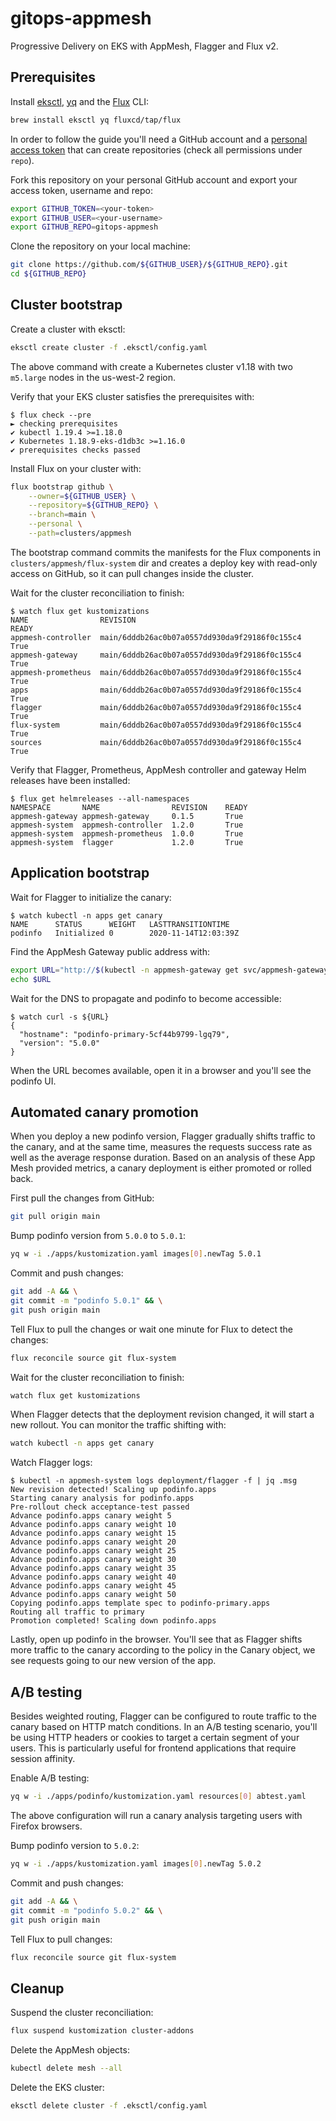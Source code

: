 # gitops-appmesh

Progressive Delivery on EKS with AppMesh, Flagger and Flux v2.

## Prerequisites

Install [eksctl](https://eksctl.io/), [yq](https://mikefarah.gitbook.io/yq/)
and the [Flux](https://github.com/fluxcd/flux2) CLI:

```sh
brew install eksctl yq fluxcd/tap/flux
```

In order to follow the guide you'll need a GitHub account and a
[personal access token](https://help.github.com/en/github/authenticating-to-github/creating-a-personal-access-token-for-the-command-line)
that can create repositories (check all permissions under `repo`).

Fork this repository on your personal GitHub account and export your access token, username and repo:

```sh
export GITHUB_TOKEN=<your-token>
export GITHUB_USER=<your-username>
export GITHUB_REPO=gitops-appmesh
```

Clone the repository on your local machine:

```sh
git clone https://github.com/${GITHUB_USER}/${GITHUB_REPO}.git
cd ${GITHUB_REPO}
```

## Cluster bootstrap

Create a cluster with eksctl:

```sh
eksctl create cluster -f .eksctl/config.yaml
```

The above command with create a Kubernetes cluster v1.18 with two `m5.large` nodes in the us-west-2 region.

Verify that your EKS cluster satisfies the prerequisites with:

```console
$ flux check --pre
► checking prerequisites
✔ kubectl 1.19.4 >=1.18.0
✔ Kubernetes 1.18.9-eks-d1db3c >=1.16.0
✔ prerequisites checks passed
```

Install Flux on your cluster with:

```sh
flux bootstrap github \
    --owner=${GITHUB_USER} \
    --repository=${GITHUB_REPO} \
    --branch=main \
    --personal \
    --path=clusters/appmesh
```

The bootstrap command commits the manifests for the Flux components in `clusters/appmesh/flux-system` dir
and creates a deploy key with read-only access on GitHub, so it can pull changes inside the cluster.

Wait for the cluster reconciliation to finish:

```console
$ watch flux get kustomizations 
NAME              	REVISION                                     	READY
appmesh-controller	main/6dddb26ac0b07a0557dd930da9f29186f0c155c4	True
appmesh-gateway   	main/6dddb26ac0b07a0557dd930da9f29186f0c155c4	True
appmesh-prometheus	main/6dddb26ac0b07a0557dd930da9f29186f0c155c4	True
apps              	main/6dddb26ac0b07a0557dd930da9f29186f0c155c4	True
flagger           	main/6dddb26ac0b07a0557dd930da9f29186f0c155c4	True
flux-system       	main/6dddb26ac0b07a0557dd930da9f29186f0c155c4	True
sources           	main/6dddb26ac0b07a0557dd930da9f29186f0c155c4	True
```

Verify that Flagger, Prometheus, AppMesh controller and gateway Helm releases have been installed:

```console
$ flux get helmreleases --all-namespaces 
NAMESPACE      	NAME              	REVISION	READY
appmesh-gateway	appmesh-gateway   	0.1.5   	True
appmesh-system 	appmesh-controller	1.2.0   	True
appmesh-system 	appmesh-prometheus	1.0.0   	True
appmesh-system 	flagger           	1.2.0   	True
```

## Application bootstrap

Wait for Flagger to initialize the canary:

```console
$ watch kubectl -n apps get canary
NAME      STATUS      WEIGHT   LASTTRANSITIONTIME
podinfo   Initialized 0        2020-11-14T12:03:39Z
```

Find the AppMesh Gateway public address with:

```sh
export URL="http://$(kubectl -n appmesh-gateway get svc/appmesh-gateway -o jsonpath='{.status.loadBalancer.ingress[0].hostname}')"
echo $URL
```

Wait for the DNS to propagate and  podinfo to become accessible:

```console
$ watch curl -s ${URL}
{
  "hostname": "podinfo-primary-5cf44b9799-lgq79",
  "version": "5.0.0"
}
```

When the URL becomes available, open it in a browser and you'll see the podinfo UI.

## Automated canary promotion

When you deploy a new podinfo version, Flagger gradually shifts traffic to the canary,
and at the same time, measures the requests success rate as well as the average response duration.
Based on an analysis of these App Mesh provided metrics, a canary deployment is either promoted or rolled back.

First pull the changes from GitHub:

```sh
git pull origin main
```

Bump podinfo version from `5.0.0` to `5.0.1`:

```sh
yq w -i ./apps/kustomization.yaml images[0].newTag 5.0.1
```

Commit and push changes:

```sh
git add -A && \
git commit -m "podinfo 5.0.1" && \
git push origin main
```

Tell Flux to pull the changes or wait one minute for Flux to detect the changes:

```sh
flux reconcile source git flux-system
```

Wait for the cluster reconciliation to finish:

```sh
watch flux get kustomizations
```

When Flagger detects that the deployment revision changed, it will start a new rollout.
You can monitor the traffic shifting with:

```sh
watch kubectl -n apps get canary
```

Watch Flagger logs:

```console
$ kubectl -n appmesh-system logs deployment/flagger -f | jq .msg
New revision detected! Scaling up podinfo.apps
Starting canary analysis for podinfo.apps
Pre-rollout check acceptance-test passed
Advance podinfo.apps canary weight 5
Advance podinfo.apps canary weight 10
Advance podinfo.apps canary weight 15
Advance podinfo.apps canary weight 20
Advance podinfo.apps canary weight 25
Advance podinfo.apps canary weight 30
Advance podinfo.apps canary weight 35
Advance podinfo.apps canary weight 40
Advance podinfo.apps canary weight 45
Advance podinfo.apps canary weight 50
Copying podinfo.apps template spec to podinfo-primary.apps
Routing all traffic to primary
Promotion completed! Scaling down podinfo.apps
```

Lastly, open up podinfo in the browser. You'll see that as Flagger shifts more traffic
to the canary according to the policy in the Canary object,
we see requests going to our new version of the app.

## A/B testing

Besides weighted routing, Flagger can be configured to route traffic to the canary based on HTTP match conditions.
In an A/B testing scenario, you'll be using HTTP headers or cookies to target a certain segment of your users.
This is particularly useful for frontend applications that require session affinity.

Enable A/B testing:

```sh
yq w -i ./apps/podinfo/kustomization.yaml resources[0] abtest.yaml
```

The above configuration will run a canary analysis targeting users with Firefox browsers.

Bump podinfo version to `5.0.2`:

```sh
yq w -i ./apps/kustomization.yaml images[0].newTag 5.0.2
```

Commit and push changes:

```sh
git add -A && \
git commit -m "podinfo 5.0.2" && \
git push origin main
```

Tell Flux to pull changes:

```sh
flux reconcile source git flux-system
```

## Cleanup

Suspend the cluster reconciliation:

```sh
flux suspend kustomization cluster-addons
```

Delete the AppMesh objects:

```sh
kubectl delete mesh --all
```

Delete the EKS cluster:

```sh
eksctl delete cluster -f .eksctl/config.yaml
```
